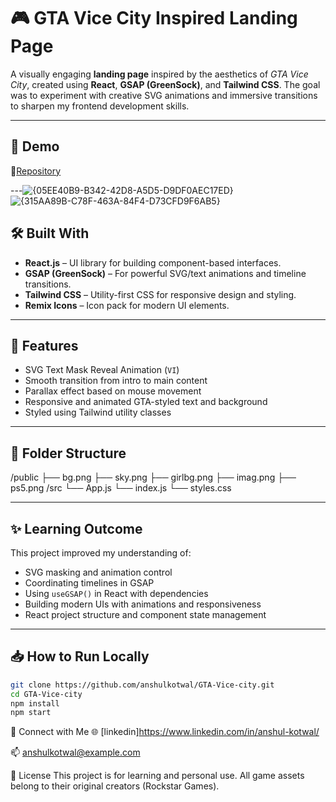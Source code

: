 # 🎮 GTA Vice City Inspired Landing Page

A visually engaging **landing page** inspired by the aesthetics of *GTA Vice City*, created using **React**, **GSAP (GreenSock)**, and **Tailwind CSS**. The goal was to experiment with creative SVG animations and immersive transitions to sharpen my frontend development skills.

---

## 🚀 Demo

🔗[Repository](https://github.com/anshulkotwal/GTA-Vice-city)

---![{05EE40B9-B342-42D8-A5D5-D9DF0AEC17ED}](https://github.com/user-attachments/assets/bddbd161-17b9-4d5e-aebc-966435dd127c)
![{315AA89B-C78F-463A-84F4-D73CFD9F6AB5}](https://github.com/user-attachments/assets/33afb8db-c925-4a7d-a4b6-9863f088f353)


## 🛠️ Built With

- **React.js** – UI library for building component-based interfaces.
- **GSAP (GreenSock)** – For powerful SVG/text animations and timeline transitions.
- **Tailwind CSS** – Utility-first CSS for responsive design and styling.
- **Remix Icons** – Icon pack for modern UI elements.

---

## 📸 Features

- SVG Text Mask Reveal Animation (`VI`)
- Smooth transition from intro to main content
- Parallax effect based on mouse movement
- Responsive and animated GTA-styled text and background
- Styled using Tailwind utility classes

---

## 📂 Folder Structure

/public
├── bg.png
├── sky.png
├── girlbg.png
├── imag.png
├── ps5.png
/src
└── App.js
└── index.js
└── styles.css


---

## ✨ Learning Outcome

This project improved my understanding of:
- SVG masking and animation control
- Coordinating timelines in GSAP
- Using `useGSAP()` in React with dependencies
- Building modern UIs with animations and responsiveness
- React project structure and component state management

---

## 📥 How to Run Locally

```bash
git clone https://github.com/anshulkotwal/GTA-Vice-city.git
cd GTA-Vice-city
npm install
npm start
```

🤝 Connect with Me
🌐 [linkedin]https://www.linkedin.com/in/anshul-kotwal/

📫 anshulkotwal@example.com


📝 License
This project is for learning and personal use. All game assets belong to their original creators (Rockstar Games).
